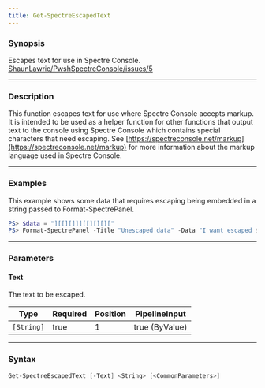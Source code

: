 ```yaml
---
title: Get-SpectreEscapedText
---
```








### Synopsis
Escapes text for use in Spectre Console.
[ShaunLawrie/PwshSpectreConsole/issues/5](https://github.com/ShaunLawrie/PwshSpectreConsole/issues/5)



---


### Description

This function escapes text for use where Spectre Console accepts markup. It is intended to be used as a helper function for other functions that output text to the console using Spectre Console which contains special characters that need escaping.
See [https://spectreconsole.net/markup](https://spectreconsole.net/markup) for more information about the markup language used in Spectre Console.



---


### Examples
This example shows some data that requires escaping being embedded in a string passed to Format-SpectrePanel.

```powershell
PS> $data = "][[][]]][[][][]["
PS> Format-SpectrePanel -Title "Unescaped data" -Data "I want escaped $($data | Get-SpectreEscapedText) [yellow]and[/] [red]unescaped[/] data"
```


---


### Parameters
#### **Text**

The text to be escaped.






|Type      |Required|Position|PipelineInput |
|----------|--------|--------|--------------|
|`[String]`|true    |1       |true (ByValue)|





---


### Syntax
```powershell
Get-SpectreEscapedText [-Text] <String> [<CommonParameters>]
```

